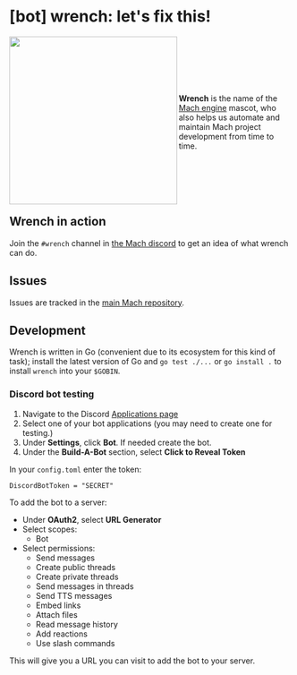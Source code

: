 # [bot] wrench: let's fix this!

<img width="300px" align="left" src="https://raw.githubusercontent.com/hexops/media/b71e82ae9ea20c22a2eb3ab95d8ba48684635620/mach/wrench_rocket.svg">
<br>
<br>
<br>
<br>
<br>
<br>
<strong>Wrench</strong> is the name of the <a href="https://machengine.org">Mach engine</a> mascot, who also helps us automate and maintain Mach project development from time to time.
</div>
<br>
<br>
<br>
<br>
<br>
<br>

## Wrench in action

Join the `#wrench` channel in [the Mach discord](https://discord.gg/XNG3NZgCqp) to get an idea of what wrench can do.

## Issues

Issues are tracked in the [main Mach repository](https://github.com/hexops/mach/issues?q=is%3Aissue+is%3Aopen+label%3Awrench).

## Development

Wrench is written in Go (convenient due to its ecosystem for this kind of task); install the latest version of Go and `go test ./...` or `go install .` to install `wrench` into your `$GOBIN`.

### Discord bot testing

1. Navigate to the Discord [Applications page](https://discordapp.com/developers/applications/me)
2. Select one of your bot applications (you may need to create one for testing.)
3. Under **Settings**, click **Bot**. If needed create the bot.
5. Under the **Build-A-Bot** section, select **Click to Reveal Token**

In your `config.toml` enter the token:

```
DiscordBotToken = "SECRET"
```

To add the bot to a server:

* Under **OAuth2**, select **URL Generator**
* Select scopes:
  * Bot
* Select permissions:
  * Send messages
  * Create public threads
  * Create private threads
  * Send messages in threads
  * Send TTS messages
  * Embed links
  * Attach files
  * Read message history
  * Add reactions
  * Use slash commands

This will give you a URL you can visit to add the bot to your server.
